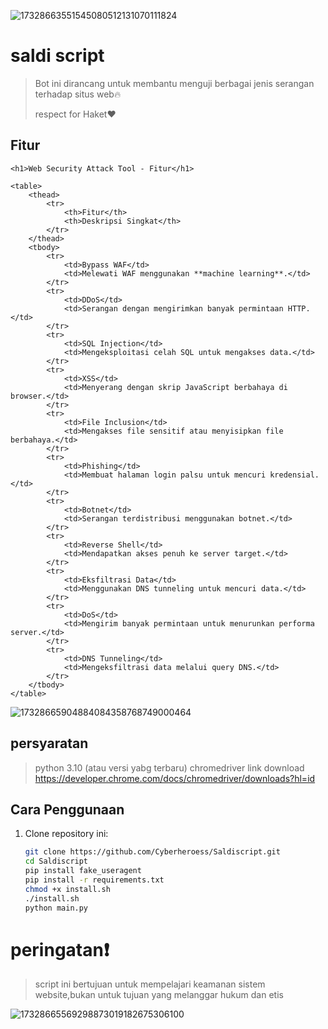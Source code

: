 ![17328663551545080512131070111824](https://github.com/user-attachments/assets/1e4c1887-9d98-485e-ac0e-5d6edc5ee8ad)

# saldi script
> Bot ini dirancang untuk membantu menguji berbagai jenis serangan terhadap situs web🔥
>
> respect for Haket❤️
## Fitur

<body>

    <h1>Web Security Attack Tool - Fitur</h1>

    <table>
        <thead>
            <tr>
                <th>Fitur</th>
                <th>Deskripsi Singkat</th>
            </tr>
        </thead>
        <tbody>
            <tr>
                <td>Bypass WAF</td>
                <td>Melewati WAF menggunakan **machine learning**.</td>
            </tr>
            <tr>
                <td>DDoS</td>
                <td>Serangan dengan mengirimkan banyak permintaan HTTP.</td>
            </tr>
            <tr>
                <td>SQL Injection</td>
                <td>Mengeksploitasi celah SQL untuk mengakses data.</td>
            </tr>
            <tr>
                <td>XSS</td>
                <td>Menyerang dengan skrip JavaScript berbahaya di browser.</td>
            </tr>
            <tr>
                <td>File Inclusion</td>
                <td>Mengakses file sensitif atau menyisipkan file berbahaya.</td>
            </tr>
            <tr>
                <td>Phishing</td>
                <td>Membuat halaman login palsu untuk mencuri kredensial.</td>
            </tr>
            <tr>
                <td>Botnet</td>
                <td>Serangan terdistribusi menggunakan botnet.</td>
            </tr>
            <tr>
                <td>Reverse Shell</td>
                <td>Mendapatkan akses penuh ke server target.</td>
            </tr>
            <tr>
                <td>Eksfiltrasi Data</td>
                <td>Menggunakan DNS tunneling untuk mencuri data.</td>
            </tr>
            <tr>
                <td>DoS</td>
                <td>Mengirim banyak permintaan untuk menurunkan performa server.</td>
            </tr>
            <tr>
                <td>DNS Tunneling</td>
                <td>Mengeksfiltrasi data melalui query DNS.</td>
            </tr>
        </tbody>
    </table>

</body>
</html>

![17328665904884084358768749000464](https://github.com/user-attachments/assets/b953cf61-eb09-4091-b4ce-8076426b8fca)


## persyaratan 
> python 3.10 (atau versi yabg terbaru)
> chromedriver
> link download https://developer.chrome.com/docs/chromedriver/downloads?hl=id

## Cara Penggunaan

1. Clone repository ini:
   ```bash
   git clone https://github.com/Cyberheroess/Saldiscript.git
   cd Saldiscript
   pip install fake_useragent
   pip install -r requirements.txt
   chmod +x install.sh
   ./install.sh
   python main.py
   ```
# peringatan❗
> script ini bertujuan untuk mempelajari keamanan sistem website,bukan untuk tujuan yang melanggar hukum dan etis

![17328665569298873019182675306100](https://github.com/user-attachments/assets/b27464a9-bb03-4889-8cd6-6ef001dc3f0a)
